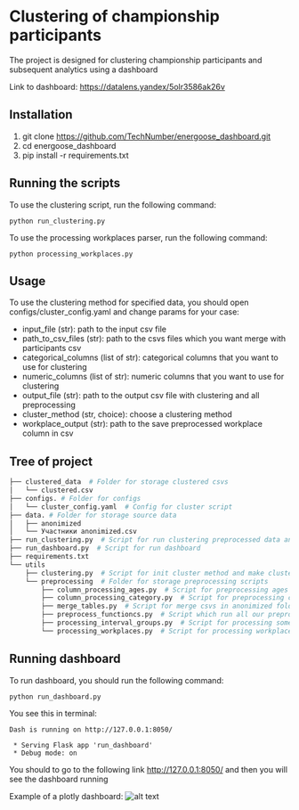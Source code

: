 # Clustering of championship participants

The project is designed for clustering championship participants and subsequent analytics using a dashboard

Link to dashboard: https://datalens.yandex/5olr3586ak26v

## Installation

1. git clone https://github.com/TechNumber/energoose_dashboard.git
2. cd energoose_dashboard
3. pip install -r requirements.txt

## Running the scripts

To use the clustering script, run the following command:

```console
python run_clustering.py
```

To use the processing workplaces parser, run the following command:
```console
python processing_workplaces.py
```

## Usage
To use the clustering method for specified data, you should open configs/cluster_config.yaml and change params for your case:

- input_file (str): path to the input csv file
- path_to_csv_files (str): path to the csvs files which you want merge with participants csv
- categorical_columns (list of str): categorical columns that you want to use for clustering
- numeric_columns (list of str): numeric columns that you want to use for clustering
- output_file (str): path to the output csv file with clustering and all preprocessing
- cluster_method (str, choice): choose a clustering method
- workplace_output (str): path to the save preprocessed workplace column in csv

## Tree of project

```bash
├── clustered_data  # Folder for storage clustered csvs
│   └── clustered.csv
├── configs. # Folder for configs
│   └── cluster_config.yaml  # Config for cluster script
├── data. # Folder for storage source data
│   ├── anonimized
│   └── Участники anonimized.csv
├── run_clustering.py  # Script for run clustering preprocessed data and save final file in csv
├── run_dashboard.py  # Script for run dashboard
├── requirements.txt
└── utils
    ├── clustering.py  # Script for init cluster method and make cluster predict
    └── preprocessing  # Folder for storage preprocessing scripts
        ├── column_processing_ages.py  # Script for preprocessing ages columns
        ├── column_processing_category.py  # Script for preprocessing category columns
        ├── merge_tables.py  # Script for merge csvs in anonimized folder with participants csv
        ├── preprocess_functioncs.py  # Script which run all our preprocessing scripts for specified data
        ├── processing_interval_groups.py  # Script for processing some columns to group category
        └── processing_workplaces.py  # Script for processing workplace column
```

## Running dashboard
To run dashboard, you should run the following command:
```console
python run_dashboard.py
```

You see this in terminal:
```console
Dash is running on http://127.0.0.1:8050/

 * Serving Flask app 'run_dashboard'
 * Debug mode: on
```
You should to go to the following link http://127.0.0.1:8050/ and then you will see the dashboard running

Example of a plotly dashboard:
![alt text](https://github.com/TechNumber/energoose_dashboard/tree/master/plotly_dashboard.png?raw=true)
